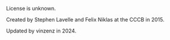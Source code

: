 License is unknown.

Created by Stephen Lavelle and Felix Niklas at the CCCB in 2015.

Updated by vinzenz in 2024.
